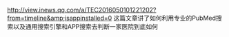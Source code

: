 http://view.inews.qq.com/a/TEC2016050101221202?from=timeline&amp;isappinstalled=0
这篇文章讲了如何利用专业的PubMed搜索以及通用搜索引擎和APP搜索去判断一家医院到底如何
